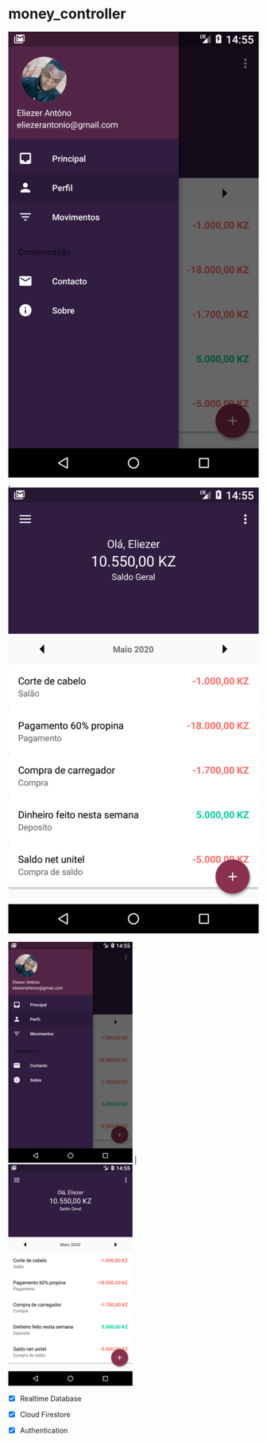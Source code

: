 # money_controller



![](https://github.com/eliezerantonio/money_controller/blob/master/Screenshot_1588341357.png),![](https://github.com/eliezerantonio/money_controller/blob/master/Screenshot_1588341353.png)


 <img width="250px"  src="https://github.com/eliezerantonio/money_controller/blob/master/Screenshot_1588341357.png"> | <img width="250px"  src="https://github.com/eliezerantonio/money_controller/blob/master/Screenshot_1588341353.png"> 





- [X] Realtime Database
- [X] Cloud Firestore
- [X] Authentication




